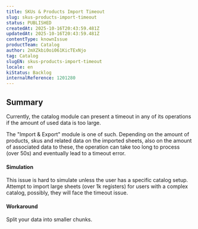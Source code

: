```yaml
---
title: SKUs & Products Import Timeout
slug: skus-products-import-timeout
status: PUBLISHED
createdAt: 2025-10-16T20:43:59.481Z
updatedAt: 2025-10-16T20:43:59.481Z
contentType: knownIssue
productTeam: Catalog
author: 2mXZkbi0oi061KicTExNjo
tag: Catalog
slugEN: skus-products-import-timeout
locale: en
kiStatus: Backlog
internalReference: 1201280
---
```


## Summary


Currently, the catalog module can present a timeout in any of its operations if the amount of used data is too large.

The "Import & Export" module is one of such. Depending on the amount of products, skus and related data on the imported sheets, also on the amount of associated data to these, the operation can take too long to process (over 50s) and eventually lead to a timeout error.


#### Simulation


This issue is hard to simulate unless the user has a specific catalog setup. Attempt to import large sheets (over 1k registers) for users with a complex catalog, possibly, they will face the timeout issue.


#### Workaround


Split your data into smaller chunks.




